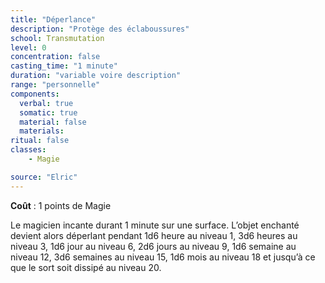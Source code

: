 ```yaml
---
title: "Déperlance"
description: "Protège des éclaboussures"
school: Transmutation
level: 0
concentration: false
casting_time: "1 minute"
duration: "variable voire description"
range: "personnelle"
components:
  verbal: true
  somatic: true
  material: false
  materials:
ritual: false
classes:
    - Magie

source: "Elric"
---
```

**Coût** : 1 points de Magie  

Le magicien incante durant 1 minute sur une surface. L’objet enchanté devient alors déperlant pendant 1d6 heure au niveau 1, 3d6 heures au niveau 3, 1d6 jour au niveau 6, 2d6 jours au niveau 9, 1d6 semaine au niveau 12, 3d6 semaines au niveau 15, 1d6 mois au niveau 18 et jusqu’à ce que le sort soit dissipé au niveau 20.   
